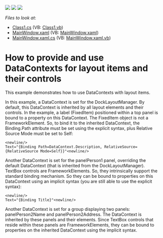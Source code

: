 <!-- default badges list -->
![](https://img.shields.io/endpoint?url=https://codecentral.devexpress.com/api/v1/VersionRange/128643781/10.2.3%2B)
[![](https://img.shields.io/badge/Open_in_DevExpress_Support_Center-FF7200?style=flat-square&logo=DevExpress&logoColor=white)](https://supportcenter.devexpress.com/ticket/details/E2288)
[![](https://img.shields.io/badge/📖_How_to_use_DevExpress_Examples-e9f6fc?style=flat-square)](https://docs.devexpress.com/GeneralInformation/403183)
<!-- default badges end -->
<!-- default file list -->
*Files to look at*:

* [Class1.cs](./CS/DataContext_Ex/Class1.cs) (VB: [Class1.vb](./VB/DataContext_Ex/Class1.vb))
* [MainWindow.xaml](./CS/DataContext_Ex/MainWindow.xaml) (VB: [MainWindow.xaml](./VB/DataContext_Ex/MainWindow.xaml))
* [MainWindow.xaml.cs](./CS/DataContext_Ex/MainWindow.xaml.cs) (VB: [MainWindow.xaml.vb](./VB/DataContext_Ex/MainWindow.xaml.vb))
<!-- default file list end -->
# How to provide and use DataContexts for layout items and their controls


<p>This example demonstrates how to use DataContexts with layout items.</p><p>In this example, a DataContext is set for the DockLayoutManager. By default, this DataContext is inherited by all layout elements and their controls. In the example, a label (FixedItem) positioned within a top panel is bound to a property on this DataContext. The FixedItem object is not a FrameworkElement. So, to bind it to the inherited DataContext, the Binding.Path attribute must be set using the explicit syntax, plus Relative Source Mode must be set to Self:<br />


```Xaml
<newline/>
Text="{Binding Path=DataContext.Description, RelativeSource={RelativeSource Mode=Self}}"<newline/>

```

</p><p>Another DataContext is set for the panelPerson1 panel, overriding the default DataContext (that is inherited from the DockLayoutManager). TextBox controls are FrameworkElements. So, they intrinsically support the standard binding mechanism. So they can be bound to properties on this DataContext using an implicit syntax (you are still able to use the explicit syntax):</p>

```Xaml
<newline/>
Text="{Binding Title}"<newline/>

```

<p>Another DataContext is set for a group displaying two panels: panelPerson2Name and panelPerson2Address. The DataContext is inherited by these panels and their elements. Since TextBox controls that reside within these panels are FrameworkElements, they can be bound to properties on the inherited DataContext using the implicit syntax.</p>

<br/>


